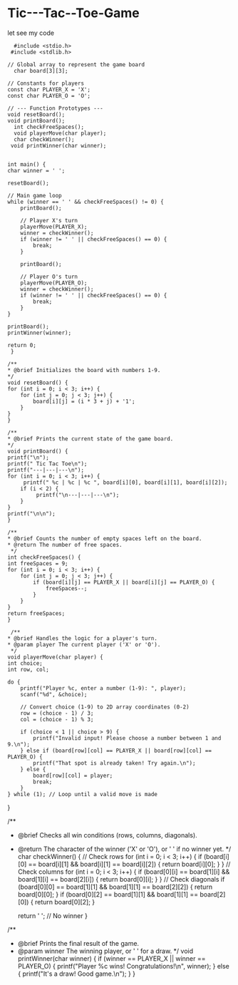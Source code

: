 # Tic---Tac--Toe-Game
let see my code

      #include <stdio.h>
     #include <stdlib.h>

    // Global array to represent the game board
      char board[3][3];

    // Constants for players
    const char PLAYER_X = 'X';
    const char PLAYER_O = 'O';

    // --- Function Prototypes ---
    void resetBoard();
    void printBoard();
      int checkFreeSpaces();
      void playerMove(char player);
      char checkWinner();
     void printWinner(char winner);


    int main() {
    char winner = ' ';
    
    resetBoard();

    // Main game loop
    while (winner == ' ' && checkFreeSpaces() != 0) {
        printBoard();
        
        // Player X's turn
        playerMove(PLAYER_X);
        winner = checkWinner();
        if (winner != ' ' || checkFreeSpaces() == 0) {
            break;
        }

        printBoard();

        // Player O's turn
        playerMove(PLAYER_O);
        winner = checkWinner();
        if (winner != ' ' || checkFreeSpaces() == 0) {
            break;
        }
    }

    printBoard();
    printWinner(winner);

    return 0;
     }

    /**
    * @brief Initializes the board with numbers 1-9.
    */
    void resetBoard() {
    for (int i = 0; i < 3; i++) {
        for (int j = 0; j < 3; j++) {
            board[i][j] = (i * 3 + j) + '1';
        }
    }
    }

    /**
    * @brief Prints the current state of the game board.
    */
    void printBoard() {
    printf("\n");
    printf(" Tic Tac Toe\n");
    printf("---|---|---\n");
    for (int i = 0; i < 3; i++) {
         printf(" %c | %c | %c ", board[i][0], board[i][1], board[i][2]);
        if (i < 2) {
             printf("\n---|---|---\n");
        }
    }
    printf("\n\n");
    }

    /**
    * @brief Counts the number of empty spaces left on the board.
    * @return The number of free spaces.
     */
    int checkFreeSpaces() {
    int freeSpaces = 9;
    for (int i = 0; i < 3; i++) {
        for (int j = 0; j < 3; j++) {
            if (board[i][j] == PLAYER_X || board[i][j] == PLAYER_O) {
                freeSpaces--;
            }
        }
    }
    return freeSpaces;
    }

     /**
    * @brief Handles the logic for a player's turn.
    * @param player The current player ('X' or 'O').
     */
    void playerMove(char player) {
    int choice;
    int row, col;

    do {
        printf("Player %c, enter a number (1-9): ", player);
        scanf("%d", &choice);

        // Convert choice (1-9) to 2D array coordinates (0-2)
        row = (choice - 1) / 3;
        col = (choice - 1) % 3;

        if (choice < 1 || choice > 9) {
            printf("Invalid input! Please choose a number between 1 and 9.\n");
        } else if (board[row][col] == PLAYER_X || board[row][col] == PLAYER_O) {
            printf("That spot is already taken! Try again.\n");
        } else {
            board[row][col] = player;
            break;
        }
    } while (1); // Loop until a valid move is made
}

/**
 * @brief Checks all win conditions (rows, columns, diagonals).
 * @return The character of the winner ('X' or 'O'), or ' ' if no winner yet.
 */
char checkWinner() {
    // Check rows
    for (int i = 0; i < 3; i++) {
        if (board[i][0] == board[i][1] && board[i][1] == board[i][2]) {
            return board[i][0];
        }
    }
    // Check columns
    for (int i = 0; i < 3; i++) {
        if (board[0][i] == board[1][i] && board[1][i] == board[2][i]) {
            return board[0][i];
        }
    }
    // Check diagonals
    if (board[0][0] == board[1][1] && board[1][1] == board[2][2]) {
        return board[0][0];
    }
    if (board[0][2] == board[1][1] && board[1][1] == board[2][0]) {
        return board[0][2];
    }

    return ' '; // No winner
}

/**
 * @brief Prints the final result of the game.
 * @param winner The winning player, or ' ' for a draw.
 */
void printWinner(char winner) {
    if (winner == PLAYER_X || winner == PLAYER_O) {
        printf("Player %c wins! Congratulations!\n", winner);
    } else {
        printf("It's a draw! Good game.\n");
    }
}
